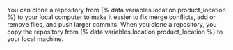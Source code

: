 You can clone a repository from {% data variables.location.product_location %} to your local computer to make it easier to fix merge conflicts, add or remove files, and push larger commits. When you clone a repository, you copy the repository from {% data variables.location.product_location %} to your local machine.